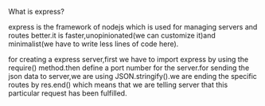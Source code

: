 What is express?

express is the framework of nodejs which is used for managing servers and routes better.it is faster,unopinionated(we can customize it)and minimalist(we have to write less lines of code here).

for creating a express server,first we have to import express by using the require() method.then define a port number for the server.for sending the json data to server,we are using JSON.stringify().we are ending the specific routes by res.end() which means that we are telling server that this particular request has been fulfilled.